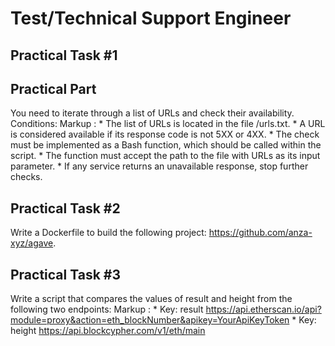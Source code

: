 # Test/Technical Support Engineer #

## Practical Task #1 ##
## Practical Part ##

You need to iterate through a list of URLs and check their availability. 
Conditions:
 Markup : 
          * The list of URLs is located in the file /urls.txt.
          * A URL is considered available if its response code is not 5XX or 4XX.
          * The check must be implemented as a Bash function, which should be called within the script.
          * The function must accept the path to the file with URLs as its input parameter.
          * If any service returns an unavailable response, stop further checks.

## Practical Task #2 ##

Write a Dockerfile to build the following project: https://github.com/anza-xyz/agave.

## Practical Task #3 ##
Write a script that compares the values of result and height from the following two endpoints:
 Markup : 
          * Key: result https://api.etherscan.io/api?module=proxy&action=eth_blockNumber&apikey=YourApiKeyToken
          * Key: height https://api.blockcypher.com/v1/eth/main